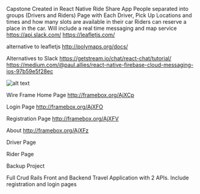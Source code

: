 Capstone
Created in React Native
Ride Share App
People separated into groups (Drivers and Riders)
Page with Each Driver, Pick Up Locations and times and how many slots are available in their car
Riders can reserve a place in the car. 
Will include a real time messaging and map service
https://api.slack.com/
https://leafletjs.com/

alternative to leafletjs
http://polymaps.org/docs/

Alternatives to Slack
https://getstream.io/chat/react-chat/tutorial/
https://medium.com/@paul.allies/react-native-firebase-cloud-messaging-ios-97b59e5f28ec



![alt text](https://i.imgur.com/mcIeAEC.png)

Wire Frame
Home Page
http://framebox.org/AjXCp

Login Page
http://framebox.org/AjXFO

Registration Page
http://framebox.org/AjXFV

About
http://framebox.org/AjXFz

Driver Page

Rider Page



Backup Project

Full Crud Rails Front and Backend Travel Application with 2 APIs. Include registration and login pages
